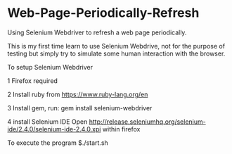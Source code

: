 Web-Page-Periodically-Refresh
=============================

Using Selenium Webdriver to refresh a web page periodically.

This is my first time learn to use Selenium Webdrive, not for the purpose of testing but simply try to simulate some human interaction with the browser.

To setup Selenium Webdriver

1 Firefox required

2 Install ruby from https://www.ruby-lang.org/en

3 Install gem, run:
  gem install selenium-webdriver

4 install Selenium IDE
  Open http://release.seleniumhq.org/selenium-ide/2.4.0/selenium-ide-2.4.0.xpi within firefox

To execute the program
$./start.sh
